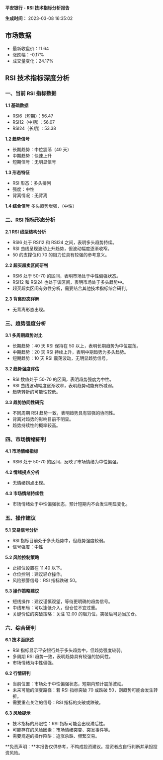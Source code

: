 **平安银行 - RSI 技术指标分析报告**

**生成时间：** 2023-03-08 16:35:02

## 市场数据
- 最新收盘价：11.64
- 涨跌幅：-0.17%
- 成交量变化：24.17%

## RSI 技术指标深度分析

### 一、当前 RSI 指标数据
**1.1 基础数据**
- RSI6（短期）：56.47
- RSI12（中期）：56.07
- RSI24（长期）：53.38

**1.2 趋势信号**
- 长期趋势：中位震荡（40 天）
- 中期趋势：快速上升
- 短期信号：无明显信号

**1.3 形态特征**
- RSI 形态：多头排列
- 强度：中性
- 背离情况：无背离

**1.4 综合信号**
多头趋势增强，（中性）

### 二、RSI 指标形态分析
**2.1 RSI 线型结构分析**
- RSI6 处于 RSI12 和 RSI24 之间，表明多头趋势持续。
- RSI 曲线呈现波动上升趋势，但波动幅度逐渐收窄。
- 50 的支撑位和 70 的阻力位具有较强的参考意义。

**2.2 超买超卖区间研判**
- RSI6 处于 50-70 的区间，表明市场处于中性偏强状态。
- RSI12 和 RSI24 也处于该区间，表明市场处于多头趋势中。
- 超买超卖区间有效性分析，需要结合其他技术指标综合研判。

**2.3 背离形态详解**
- 无背离形态出现。

### 三、趋势强度分析
**3.1 多周期趋势对比**
- 长期趋势：40 天 RSI 保持在 50 以上，表明长期趋势为中位震荡。
- 中期趋势：20 天 RSI 持续上升，表明中期趋势为多头趋势。
- 短期趋势：10 天 RSI 震荡波动，无明显趋势信号。

**3.2 趋势强度评估**
- RSI 数值处于 50-70 的区间，表明趋势强度为中性。
- RSI 曲线波动幅度逐渐收窄，表明趋势动能有所减弱。
- 趋势转折的可能性较低。

**3.3 趋势协同性研究**
- 不同周期 RSI 趋势一致，表明趋势具有较强的协同性。
- 背离对趋势的影响目前不明显。
- 趋势持续性的概率较高。

### 四、市场情绪研判
**4.1 市场情绪指标**
- RSI6 处于 50-70 的区间，反映了市场情绪为中性偏强。

**4.2 情绪拐点分析**
- 无情绪拐点出现。

**4.3 市场情绪持续性**
- 市场情绪处于中性偏强状态，预计短期内不会发生明显变化。

### 五、操作建议
**5.1 交易信号分析**
- RSI 指标目前处于多头趋势中，但趋势强度较弱。
- 信号强度：中性

**5.2 风险控制策略**
- 止损位设置在 11.40 以下。
- 仓位控制：建议轻仓操作。
- 风险预警信号：RSI 指标跌破 50。

**5.3 操作策略建议**
- 短线操作：建议谨慎观望，等待更明确的趋势信号。
- 中线布局：可以逢低介入，但仓位不宜过重。
- 关键价位的突破策略：关注 12.00 的阻力位，突破后可适当加仓。

### 六、综合研判
**6.1 技术面综述**
- RSI 指标显示平安银行处于多头趋势中，但趋势强度较弱。
- 多周期 RSI 趋势一致，表明趋势具有较强的协同性。
- 市场情绪为中性偏强。

**6.2 行情研判**
- 当前位置：市场处于中性偏强状态，短期内预计震荡波动。
- 未来可能的演变路径：若 RSI 指标突破 70 或跌破 50，则趋势可能会发生转折。
- 需要重点关注的信号：RSI 指标的突破或跌破。

**6.3 风险提示**
- 技术指标的局限性：RSI 指标可能会出现滞后性。
- 可能存在的风险因素：市场情绪突变、突发事件等。
- 需要规避的操作陷阱：追涨杀跌、频繁交易。

**免责声明：**本报告仅供参考，不构成投资建议。投资者应自行判断并承担投资风险。